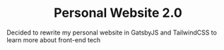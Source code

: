 <h1 align="center">
  Personal Website 2.0
</h1>

Decided to rewrite my personal website in GatsbyJS and TailwindCSS to learn more about front-end tech